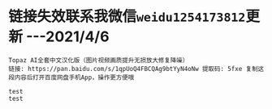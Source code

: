 # 链接失效联系我微信`weidu1254173812`更新   ---2021/4/6 
    Topaz AI全套中文汉化版（图片视频画质提升无损放大修复降噪）
    链接: https://pan.baidu.com/s/1qpUoQ4FBCQAg9btYyN4oNw 提取码: 5fxe 复制这段内容后打开百度网盘手机App，操作更方便哦 

    test
    test

